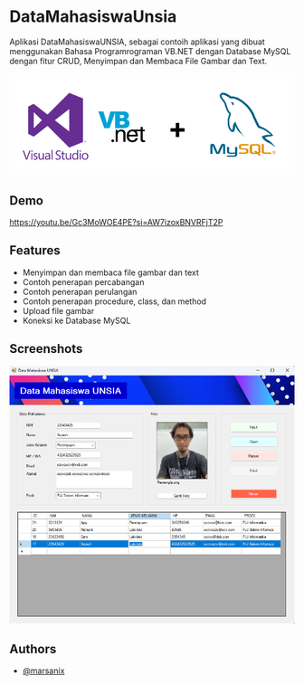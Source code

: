 
# DataMahasiswaUnsia

Aplikasi DataMahasiswaUNSIA, sebagai contoih aplikasi yang dibuat menggunakan Bahasa Programrograman VB.NET dengan Database MySQL dengan fitur CRUD, Menyimpan dan Membaca File Gambar dan Text. 


![Logo](https://raw.githubusercontent.com/marsanix/DataMahasiswaUnsia/refs/heads/master/Screenshot%202025-02-20%20182126.png)


## Demo

https://youtu.be/Gc3MoWOE4PE?si=AW7izoxBNVRFjT2P


## Features

- Menyimpan dan membaca file gambar dan text
- Contoh penerapan percabangan
- Contoh penerapan perulangan
- Contoh penerapan procedure, class, dan method
- Upload file gambar
- Koneksi ke Database MySQL


## Screenshots

![App Screenshot](https://raw.githubusercontent.com/marsanix/DataMahasiswaUnsia/refs/heads/master/Screenshot%202025-02-20%20215029.png)


## Authors

- [@marsanix](https://marsanix.com)

